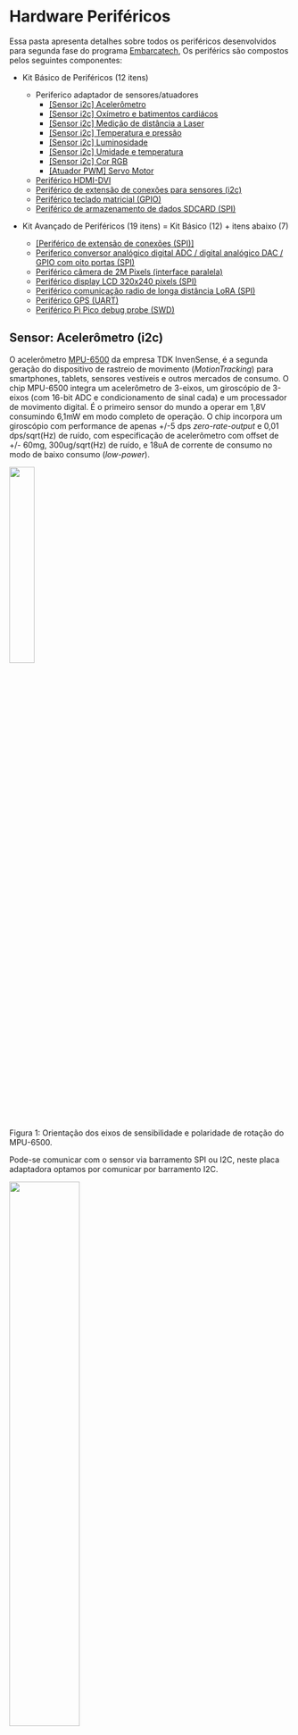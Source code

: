 
# Hardware Periféricos

Essa pasta apresenta detalhes sobre todos os periféricos desenvolvidos para segunda fase do programa [Embarcatech](https://embarcatech.softex.br/), Os periférics são compostos pelos seguintes componentes:

* Kit Básico de Periféricos (12 itens)
  * Periferico adaptador de sensores/atuadores
      * [[Sensor i2c] Acelerômetro](#sensor-aceler%C3%B4metro-i2c)
      * [[Sensor i2c] Oxímetro e batimentos cardiácos](#sensor-ox%C3%ADmetro-e-batimentos-card%C3%ADacos-i2c)
      * [[Sensor i2c] Medição de distância a Laser](#sensor-medi%C3%A7%C3%A3o-de-dist%C3%A2ncia-a-laser-i2c)
      * [[Sensor i2c] Temperatura e pressão](#sensor-temperatura-e-press%C3%A3o-i2c)
      * [[Sensor i2c] Luminosidade](#sensor-luminosidade-i2c)
      * [[Sensor i2c] Umidade e temperatura](#sensor-umidade-e-temperatura-i2c)
      * [[Sensor i2c] Cor RGB](#sensor-cor-rgb-i2c)
      * [[Atuador PWM] Servo Motor](#atuador-servo-motor-pwm)
  * [Periférico HDMI-DVI](#perif%C3%A9rico-hdmi)
  * [Periférico de extensão de conexões para sensores (i2c)](#perif%C3%A9rico-de-extens%C3%A3o-de-conex%C3%B5es-para-sensores-i2c)
  * [Periférico teclado matricial (GPIO)](#perif%C3%A9rico-teclado-matricial-gpio)
  * [Periférico de armazenamento de dados SDCARD (SPI)](#perif%C3%A9rico-de-armazenamento-de-dados-sdcard-spi)

* Kit Avançado de Periféricos (19 itens) = Kit Básico (12) + itens abaixo (7)
  * [[Periférico de extensão de conexões (SPI)]](#perif%C3%A9rico-de-extens%C3%A3o-de-conex%C3%B5es-spi)
  * [Periferico conversor analógico digital ADC / digital analógico DAC / GPIO com oito portas (SPI)](#periferico-adc--dac--gpio-com-oito-portas-spi)
  * [Periférico câmera de 2M Pixels (interface paralela)](#perif%C3%A9rico-c%C3%A2mera-de-2m-pixels-interface-paralela)
  * [Periférico display LCD 320x240 pixels (SPI)](#perif%C3%A9rico-display-lcd-320x240-pixels-spi)
  * [Periférico comunicação radio de longa distância LoRA (SPI)](#perif%C3%A9rico-comunica%C3%A7%C3%A3o-radio-de-longa-dist%C3%A2ncia-lora-spi)
  * [Periférico GPS (UART)](#perif%C3%A9rico-gps-uart)
  * [Periférico Pi Pico debug probe (SWD)](#perif%C3%A9rico-pi-pico-debug-probe-swd)

## Sensor: Acelerômetro (i2c)

O acelerômetro [MPU-6500](https://invensense.tdk.com/products/motion-tracking/6-axis/mpu-6500/) da empresa TDK InvenSense, é a segunda geração do dispositivo de rastreio de movimento (*MotionTracking*) para smartphones, tablets, sensores vestíveis e outros mercados de consumo. O chip MPU-6500 integra um acelerômetro de 3-eixos, um giroscópio de 3-eixos (com 16-bit ADC e condicionamento de sinal cada) e um processador de movimento digital. É o primeiro sensor do mundo a operar em 1,8V consumindo 6,1mW em modo completo de operação. O chip incorpora um giroscópio com performance de apenas +/-5 dps *zero-rate-output* e 0,01 dps/sqrt(Hz) de ruído, com especificação de acelerômetro com offset de +/- 60mg, 300ug/sqrt(Hz) de ruído, e 18uA de corrente de consumo no modo de baixo consumo (*low-power*).

<img src="./img/mpu-6500.png" width=30% height=30%>

Figura 1: Orientação dos eixos de sensibilidade e polaridade de rotação do MPU-6500.

Pode-se comunicar com o sensor via barramento SPI ou I2C, neste placa adaptadora optamos por comunicar por barramento I2C.

<img src="./img/adapter-mpu.png" width=50% height=50%>

Figura 2: Vista superior da placa de adaptação com o acelerômetro MPU6500 (em cinza) soldado no conector CN1.

<img src="./img/adapter-bot.png" width=50% height=50%>

Figura 3: Vista inferior da placa de adaptação com o conector XH 2.54mm com 4 pinos do lado esquerdo da imagem.

Seguem os códigos exemplos em [**micropython**](https://github.com/jrfo-hwit/hlab/tree/main/firmware/micropython/examples) &| [**c/c++**](https://github.com/jrfo-hwit/hlab/tree/main/firmware/c_cpp/examples).

<img src="./img/mpu-test-setup.png" width=50% height=50%>

Figura 4: Setup de teste do acelerômetro MPU6500.

## Sensor: Oxímetro e batimentos cardíacos (i2c)

O sensor de batimentos cardíacos e oxímetro [MAX30100](https://www.analog.com/en/products/max30100.html) da empresa Analog Devices (Antiga Max Linear), é uma solução completa para sensoriamento integrado de batimentos cardíacos e oxímetro de pulso. A solução combina dois LEDs, um foto-detector, óptica otimizada, e eletrônica de processamento analógica de baixo ruído para detectar sinais de oximetria de pulso e batimentos cardíacos.

<img src="./img/max30100.png" width=50% height=50%>

Figura 5: Diagrama de blocos sistêmico do MAX30100.

comunica-se com o sensor via barramento I2C na placa adaptadora.

<img src="./img/adapter-max30100.png" width=50% height=50%>

Figura 6: Vista superior da placa de adaptação com o sensor de oxímetro de pulsos e batimentos cardíacos MAX30100 (em cinza) soldado no conector CN1.

Seguem os códigos exemplos em [**micropython**](https://github.com/jrfo-hwit/hlab/tree/main/firmware/micropython/examples) &| [**c/c++**](https://github.com/jrfo-hwit/hlab/tree/main/firmware/c_cpp/examples).

<img src="./img/max-test-setup.png" width=50% height=50%>

Figura 7: Setup de teste do MAX30100.

## Sensor: Medição de distância a Laser (i2c)

O [VL53L0X](https://www.st.com/en/imaging-and-photonics-solutions/vl53l0x.html) é um sensor de distância compacto da STMicroelectronics que utiliza tecnologia Time-of-Flight (ToF) baseada em um laser VCSEL (Vertical-Cavity Surface-Emitting Laser) para medir com precisão a distância entre o sensor e um objeto, independentemente da refletividade da superfície. Ele mede distâncias de até aproximadamente 2 metros com resolução de 1 mm e boa estabilidade. Seu tempo de resposta é rápido, podendo operar com taxas de até 50 Hz. O VL53L0X comunica-se via barramento I²C (endereçável via software). O princípio de funcionamento consiste na emissão de pulsos de luz infravermelha e na medição precisa do tempo que esses pulsos levam para refletir de volta ao sensor — o que permite calcular a distância absoluta, ao contrário de sensores que apenas estimam por intensidade de luz refletida. É ideal para aplicações como detecção de presença, mapeamento 3D, robótica e automação.

<img src="./img/VL53L0X.png" width=70% height=70%>

Figura 8: Diagrama de blocos sistêmico do VL53L0X.

<img src="./img/adapter-vl53l0x.png" width=50% height=50%>

Figura 9: Vista superior da placa de adaptação com o sensor ToF VL53L0X (em cinza) soldado no conector CN1.

Seguem os códigos exemplos em [**micropython**](https://github.com/jrfo-hwit/hlab/tree/main/firmware/micropython/examples) &| [**c/c++**](https://github.com/jrfo-hwit/hlab/tree/main/firmware/c_cpp/examples).

<img src="./img/vl53l0x-setup.png" width=50% height=50%>

Figura 10: Setup de teste do VL53L0X.

## Sensor: Temperatura e pressão (i2c)

O [BMP280](https://www.bosch-sensortec.com/products/environmental-sensors/pressure-sensors/bmp280/) é um sensor barométrico digital de alta precisão desenvolvido pela Bosch Sensortec, projetado para medir pressão atmosférica e temperatura, sendo amplamente utilizado em aplicações como altímetros, estações meteorológicas e dispositivos móveis. Ele oferece medições de pressão com resolução de até 0,16 Pa e precisão típica de ±1 hPa, podendo calcular altitude com precisão de aproximadamente ±1 metro. Mede temperatura com precisão de ±1°C. O sensor suporta comunicação via barramentos I²C e SPI (no nosso caso utilizamos o barramento I²C). Seu princípio de funcionamento baseia-se em um elemento sensor MEMS que detecta variações na pressão atmosférica, permitindo a derivação da altitude ou mudanças meteorológicas com base na variação da pressão do ar. Compacto e de baixo consumo, o BMP280 é ideal para aplicações embarcadas em que tamanho, eficiência energética e confiabilidade são fatores críticos.

<img src="./img/bmp280.png" width=70% height=70%>

Figura 11: Diagrama de blocos sistêmico do BMP280.

<img src="./img/adapter-bmp280.png" width=50% height=50%>

Figura 12: Vista superior da placa de adaptação com o sensor BMP280 (em cinza) soldado no conector CN1.

Seguem os códigos exemplos em [**micropython**](https://github.com/jrfo-hwit/hlab/tree/main/firmware/micropython/examples) &| [**c/c++**](https://github.com/jrfo-hwit/hlab/tree/main/firmware/c_cpp/examples).

<img src="./img/bmp280-setup.png" width=50% height=50%>

Figura 13: Setup de teste do BMP280.

## Sensor: Luminosidade (i2c)

​O [BH1750](https://br.mouser.com/ProductDetail/ROHM-Semiconductor/BH1750FVI-TR?qs=phc6PQ%252BTPUNy88lRCs6mVA%3D%3D), desenvolvido pela Rohm Semiconductor, é um sensor digital de luz ambiente que mede a intensidade luminosa em unidades de lux, oferecendo uma faixa de medição de 1 a 65.535 lx com precisão aproximada de ±20%. Utiliza comunicação via barramento I²C. Seu princípio de funcionamento baseia-se em um fotodiodo que converte a luz incidente em corrente elétrica proporcional à intensidade luminosa; essa corrente é então amplificada e convertida em sinal digital por um conversor analógico-digital (ADC) interno. O sensor opera com tensão de alimentação entre 2,4 V e 3,6 V e possui modos de medição com diferentes resoluções e tempos de resposta, como o modo de alta resolução (1 lx) com tempo de medição de 120 ms e o modo de baixa resolução (4 lx) com tempo de 16 ms. Devido à sua alta sensibilidade e resposta espectral semelhante à do olho humano, o BH1750 é amplamente utilizado em aplicações como ajuste automático de brilho de telas, controle de iluminação em automóveis e sistemas de iluminação pública inteligente. ​

<img src="./img/bh1750.png" width=50% height=50%>

Figura 14: Exemplo de aplicação do BH1750.

<img src="./img/adapter-bh1750-gy302.png" width=50% height=50%>

Figura 15: Vista superior da placa de adaptação com o sensor BH1750 (em cinza) soldado no conector CN1.

Seguem os códigos exemplos em [**micropython**](https://github.com/jrfo-hwit/hlab/tree/main/firmware/micropython/examples) &| [**c/c++**](https://github.com/jrfo-hwit/hlab/tree/main/firmware/c_cpp/examples).

<img src="./img/bh1750-setup.png" width=50% height=50%>

Figura 16: Setup de teste do BH1750.

## Sensor: Umidade e temperatura (i2c)

O [AHT10](https://www.edn.com/temperature-sensor/), desenvolvido pela Asair, é um sensor digital compacto que mede simultaneamente temperatura e umidade relativa com alta precisão e baixo consumo de energia. Utilizando tecnologia CMOSens, ele integra um sensor capacitivo para umidade e um termistor para temperatura em um único encapsulamento SMD de 4×5 mm, ideal para aplicações embarcadas e dispositivos portáteis. O AHT10 comunica-se via interface I²C padrão. Seu princípio de funcionamento baseia-se na detecção de variações capacitivas causadas pela umidade no ambiente e na variação de resistência do termistor com a temperatura. Um ASIC interno processa os sinais analógicos, aplicando compensações e calibrações de fábrica para fornecer dados digitais precisos, eliminando a necessidade de calibração adicional pelo usuário.

<img src="./img/aht10.png" width=50% height=50%>

Figura 17: Diagrama de blocos sistêmico do AHT10.

<img src="./img/adapter-aht10.png" width=50% height=50%>

Figura 18: Vista superior da placa de adaptação com o sensor AHT10 (em cinza) soldado no conector CN1.

Seguem os códigos exemplos em [**micropython**](https://github.com/jrfo-hwit/hlab/tree/main/firmware/micropython/examples) &| [**c/c++**](https://github.com/jrfo-hwit/hlab/tree/main/firmware/c_cpp/examples).

<img src="./img/aht10-setup.png" width=50% height=50%>

Figura 19: Setup de teste do AHT10.

## Sensor: Cor RGB (i2c)

O [TCS34725](https://ams-osram.com/products/sensor-solutions/ambient-light-color-spectral-proximity-sensors/ams-tcs34725-color-sensor), desenvolvido pela ams OSRAM, é um sensor de cor digital que mede a intensidade das componentes vermelho, verde, azul (RGB) e clara (sem filtro) da luz ambiente, convertendo-as em sinais digitais de 16 bits por meio de conversores analógico-digitais internos. Equipado com um filtro de bloqueio de infravermelho (IR) integrado, o sensor minimiza a interferência da luz IR, permitindo medições precisas de cor mesmo sob diferentes condições de iluminação. Opera com uma tensão de alimentação entre 2,7 V e 3,6 V e comunica-se via interface I²C. O princípio de funcionamento baseia-se na detecção da luz incidente por fotodiodos específicos para cada componente de cor, cuja intensidade é convertida em sinais digitais proporcionais. Com um alcance dinâmico de 3,8 milhões para 1, o TCS34725 é ideal para aplicações como ajuste automático de brilho de telas, detecção de cor em processos industriais e controle de iluminação inteligente.

<img src="./img/tcs34725.png" width=50% height=50%>

Figura 20: Diagrama de blocos sistêmico do TCS34725.

<img src="./img/adapter-gy33.png" width=50% height=50%>

Figura 21: Vista superior da placa de adaptação com o sensor TCS34725 (em cinza) soldado no conector CN1.

Seguem os códigos exemplos em [**micropython**](https://github.com/jrfo-hwit/hlab/tree/main/firmware/micropython/examples) &| [**c/c++**](https://github.com/jrfo-hwit/hlab/tree/main/firmware/c_cpp/examples).

<img src="./img/tcs34725-setup.png" width=50% height=50%>

Figura 22: Setup de teste do TCS34725.

## Atuador: Servo Motor (PWM)

O [SG90 9g](https://github.com/jrfo-hwit/hlab/tree/main/hardware/peripherals_hw/docs/SG90_datasheet.pdf) é um micro servo motor analógico amplamente utilizado em aplicações de modelismo, robótica e projetos educacionais devido à sua leveza, baixo custo e facilidade de controle. Fabricado pela Tower Pro, possui dimensões compactas de aproximadamente 23 × 12,2 × 29 mm e pesa cerca de 9 gramas. Opera com tensão de alimentação entre 3,0 V e 6,0 V, oferecendo torque de até 1,8 kg·cm a 4,8 V e velocidade de 0,1 s/60° sob essa tensão . Seu controle é realizado por meio de sinal PWM (modulação por largura de pulso), utilizando uma interface de três fios: sinal, alimentação positiva e terra. O princípio de funcionamento baseia-se na comparação entre o sinal de controle e a posição atual do eixo, ajustando a posição por meio de um sistema de feedback que utiliza um potenciômetro interno. Devido à sua construção simples e confiável, o SG90 é ideal para aplicações que requerem movimentos angulares precisos, como braços robóticos, mecanismos de pan/tilt e sistemas de controle de superfícies móveis.​

:warning: É importante entender que existem dois tipos de servo motores SG90, o posicional que controla por meio do PWM a posição angular do motor, e o continuo que por meio da mesma interface controla a velocidade e direção da rotação contínua do eixo do motor.

<img src="./img/servo-sg90.png" width=50% height=50%>

Figura 23: Diagrama de blocos do Servo SG90.

<img src="./img/adapter-servo.png" width=50% height=50%>

Figura 24: Vista superior da placa de adaptação para conexão do Servo SG90 no CN9.

Seguem os códigos exemplos em [**micropython**](https://github.com/jrfo-hwit/hlab/tree/main/firmware/micropython/examples) &| [**c/c++**](https://github.com/jrfo-hwit/hlab/tree/main/firmware/c_cpp/examples).

<img src="./img/servo-setup.png" width=50% height=50%>

Figura 25: Setup de teste do Servo SG90.

## Periférico: HDMI-DVI

A interface de video/audio [HDMI](https://pt.wikipedia.org/wiki/High-Definition_Multimedia_Interface) (High-Definition Multimedia Interface) ou somente vídeo [DVI](https://pt.wikipedia.org/wiki/Digital_Visual_Interface) (Digital Visual Interface) é um padrão de conexão criado para transmitir sinais de vídeo de alta qualidade entre uma fonte digital (como uma placa de vídeo) e um dispositivo de exibição (como um monitor LCD ou projetor). Desenvolvida pela Digital Display Working Group (DDWG), a DVI suporta transmissões digitais (DVI-D), analógicas (DVI-A) ou ambas (DVI-I), permitindo compatibilidade com tecnologias anteriores como VGA. Opera com largura de banda suficiente para resoluções de até 1920×1200 a 60 Hz em modo single-link, ou até 2560×1600 em modo dual-link (no caso do uso com a Pi Pico IO 2040, atinge no máximo resolução HD de 128x720 @ 30Hz). 

A comunicação ocorre por meio de sinais diferenciais (TMDS – Transition Minimized Differential Signaling), que minimizam interferências e perdas, transmitindo dados de pixel sincronizados com sinais de clock (comunicação realizada diretamente pelos GPIOs da Pi Pico 2040 por meio do Programmable Input Output - PIO). Seu princípio de funcionamento baseia-se na conversão digital direta da imagem, eliminando conversões analógico-digitais intermediárias, o que garante fidelidade e desempenho superiores em relação a interfaces puramente analógicas. DVI ainda é amplamente utilizado, embora esteja sendo gradualmente substituído por HDMI e DisplayPort em aplicações modernas.

<img src="./img/hdmi-dvi.png" width=50% height=50%>

Figura 26: Diagrama de blocos da interface elétrica do video HDMI e DVI.

<img src="./img/peripheral-hdmi-dvi.png" width=50% height=50%>

Figura 27: Vista superior da placa periférica de video HDMI e DVI.

Seguem os códigos exemplos em [**c/c++**](https://github.com/jrfo-hwit/hlab/tree/main/firmware/c_cpp/examples).

<img src="./img/hdmi-dvi-setup.png" width=50% height=50%>

Figura 28: Setup de teste do video HDMI e DVI.

## Periférico de extensão de conexões para sensores (i2c)

Uma placa de extensão I²C com 8 portas (uma porta especifica para a placa mestre e 7 conexões de expansão de I²Cs) e conectores XH 2.54mm de 4 pinos é um módulo projetado para facilitar a conexão de múltiplos dispositivos I²C a um único barramento mestre, organizando fisicamente o cabeamento e permitindo expansões limpas e seguras em projetos embarcados. Cada uma das 8 portas fornece os sinais padrão do barramento I²C — SDA (dados), SCL (clock), VCC e GND — em conectores XH de 4 pinos com passo de 2,54 mm, comuns em aplicações de robótica e automação. 

A placa em si atua como um hub passivo (sem componentes ativos ou circuitos de multiplexação), replicando os sinais do barramento principal para todas as portas disponíveis. Seu princípio de funcionamento baseia-se na topologia de conexão paralela típica do protocolo I²C, onde todos os dispositivos compartilham os mesmos sinais, com identificação feita por endereços únicos atribuídos a cada escravo. Essa placa é ideal para prototipagem modular com sensores, atuadores e periféricos que usem o protocolo I²C, permitindo conexões firmes, padronizadas e organizadas.

<img src="./img/peripheral-i2c-ext.png" width=50% height=50%>

Figura 29: Vista superior da placa periférica de extensão de dispositivos I²C.

Seguem os códigos exemplos em [**micropython**](https://github.com/jrfo-hwit/hlab/tree/main/firmware/micropython/examples) &| [**c/c++**](https://github.com/jrfo-hwit/hlab/tree/main/firmware/c_cpp/examples).

<img src="./img/i2c-ext-setup.png" width=50% height=50%>

Figura 30: Setup de teste da placa periferica de extensão de dispositivos I²C com 4 sensores conectados.

## Periférico teclado matricial (GPIO)

O periférico de conexão do teclado matricial adapta a conexão no conector IDC da placa mestre um teclado 4x4, que é um dispositivo de entrada composto por 16 teclas organizadas em uma matriz de 4 linhas por 4 colunas, comumente utilizado em sistemas embarcados para entrada de dados como senhas, comandos ou menus. Ele possui 8 pinos de conexão (4 para linhas e 4 para colunas), que podem são conectados nos 8 GPIOs disponíveis no conector IDC (excluindo o GPIO28). 

O princípio de funcionamento baseia-se na varredura sequencial: o microcontrolador configura uma linha por vez em nível lógico baixo e lê o estado das colunas — se houver continuidade elétrica entre uma linha e uma coluna, significa que a tecla correspondente foi pressionada. Essa técnica economiza pinos e permite detectar múltiplas teclas com uma lógica simples. O teclado normalmente é feito de membrana ou plástico rígido, compacto e de baixo custo, ideal para interfaces humanas em dispositivos eletrônicos como painéis de controle, cofres eletrônicos, sistemas de alarme e automação residencial.

<img src="./img/teclado-conexoes.png" width=50% height=50%>

Figura 31: Diagrama de conexões da placa de interface IDC com o teclado.

<img src="./img/peripheral-teclado.png" width=50% height=50%>

Figura 32: Vista superior da placa periférica de interface com o teclado.

Seguem os códigos exemplos em [**micropython**](https://github.com/jrfo-hwit/hlab/tree/main/firmware/micropython/examples) &| [**c/c++**](https://github.com/jrfo-hwit/hlab/tree/main/firmware/c_cpp/examples).

<img src="./img/teclado-setup.png" width=50% height=50%>

Figura 33: Setup de teste da placa de interface com o teclado.

## Periférico de armazenamento de dados SDCARD (SPI)

Uma placa adaptadora de SD Card para pinos header é um módulo que permite a conexão fácil de cartões de memória SD ou microSD a microcontroladores ou sistemas embarcados, utilizando pinos tipo header (geralmente em um conector de 6 a 8 vias com passo de 2,54 mm). A principal função dessa placa é adaptar o formato físico e os níveis lógicos do cartão SD (normalmente 3,3 V) ao padrão dos sistemas de prototipagem, que muitas vezes operam com 5 V. A comunicação com o cartão é feita via barramento SPI (Serial Peripheral Interface), utilizando os sinais padrão: MISO, MOSI, SCK e CS, além de VCC e GND. Algumas versões da placa incluem reguladores de tensão e divisores resistivos para compatibilidade de nível lógico. O princípio de funcionamento baseia-se na comunicação serial síncrona, onde o microcontrolador envia comandos e dados ao cartão e recebe respostas sequenciais, permitindo leitura e escrita em blocos de memória. Essa solução é amplamente usada em projetos de data logging, armazenamento de arquivos ou sistemas embarcados que precisam de expansão de memória não volátil.

## Periférico de extensão de conexões (SPI)

Uma placa de extensão de conexões SPI com até 4 linhas de chip select (CS) é um módulo projetado para facilitar a conexão de múltiplos dispositivos SPI a um único barramento mestre, oferecendo quatro canais independentes de seleção de dispositivos. Ela distribui os sinais padrão do barramento SPI — SCK (clock), MOSI (dados do mestre para o escravo), MISO (dados do escravo para o mestre), GND e VCC — para múltiplas saídas, adicionando até quatro linhas dedicadas de chip select (geralmente controladas diretamente pelo microcontrolador). Essa configuração permite que o mestre se comunique com até quatro periféricos SPI distintos, ativando um por vez. O princípio de funcionamento baseia-se na seleção individual dos dispositivos escravos por meio do pino CS correspondente: apenas o dispositivo com CS ativo (nível lógico baixo) responde à comunicação, enquanto os demais permanecem inativos no barramento. Essa placa é ideal para prototipagem e expansão de projetos embarcados com sensores, memórias flash, displays e outros periféricos SPI, garantindo organização e isolamento físico das conexões.

## Periferico ADC / DAC / GPIO com oito portas (SPI)

O AD5592R, desenvolvido pela Analog Devices, é um circuito integrado multifuncional que combina conversores analógico-digital (ADC), digital-analógico (DAC) e entradas/saídas digitais (GPIO) em um único chip, oferecendo flexibilidade e economia de espaço para sistemas embarcados. Ele possui oito pinos de entrada/saída (I/O0 a I/O7) que podem ser configurados individualmente como entradas ADC de 12 bits, saídas DAC de 12 bits, entradas digitais ou saídas digitais. O dispositivo opera com uma tensão de alimentação única de 2,7 V a 5,5 V e incorpora uma referência interna de 2,5 V, permitindo saídas de DAC com alcance de 0 V a VREF ou 0 V a 2×VREF. A comunicação é realizada via interface SPI de alta velocidade, com taxa de conversão do ADC de até 400 kSPS. O princípio de funcionamento baseia-se na configuração dinâmica dos pinos de I/O, permitindo que cada pino atue conforme a necessidade da aplicação, seja como conversor ou como GPIO, facilitando o controle e monitoramento de sinais analógicos e digitais em sistemas integrados.​

## Periférico câmera de 2M Pixels (interface paralela)

A câmera OV2640 é um módulo compacto com sensor CMOS de 2 megapixels (1600×1200) desenvolvido pela OmniVision, amplamente utilizado em sistemas embarcados, robótica e dispositivos IoT devido à sua alta integração e baixo consumo. Ela suporta saída de imagem comprimida JPEG ou em formatos brutos como RGB e YUV, e se comunica com microcontroladores através de uma interface paralela de 8 bits, junto com sinais de sincronismo como VSYNC, HSYNC e PCLK, além de um barramento I²C para configuração dos registradores internos. O princípio de funcionamento baseia-se na captação de luz pelo sensor CMOS, onde cada fotodiodo converte luz em carga elétrica, que é lida sequencialmente e convertida em sinal digital. A interface paralela permite transmitir rapidamente grandes volumes de dados de imagem, ideal para aplicações em tempo real como visão computacional, reconhecimento de objetos e streaming. Compacta e eficiente, a OV2640 também inclui controle automático de exposição, balanço de branco e ganho, o que facilita seu uso em ambientes variados.

## Periférico display LCD 320x240 pixels (SPI)

O display LCD de 2,4 polegadas com resolução de 320x240 pixels e controlador ST7789 é um módulo TFT colorido que utiliza comunicação SPI, sendo ideal para aplicações embarcadas que exigem exibição gráfica com boa definição e baixo consumo de pinos. O controlador ST7789 integra memória gráfica, interface de comunicação e circuitos de controle de varredura, permitindo que o microcontrolador envie comandos e dados gráficos por meio de uma interface SPI de 4 ou 5 fios (com sinais como MOSI, SCK, CS, DC e opcionalmente RESET). O display opera geralmente com alimentação de 3,3 V, tem profundidade de cor de 16 bits (65 mil cores) e atualiza imagens por meio do envio sequencial de dados para cada pixel da matriz, que são controlados por transistores TFT. O princípio de funcionamento baseia-se na manipulação de cristais líquidos por sinais elétricos que controlam a passagem de luz através de filtros RGB, formando as imagens. Compacto, leve e com ótima qualidade visual, é ideal para interfaces gráficas de usuário (GUI) em projetos de automação, wearables, instrumentos portáteis e displays de status.

## Periférico comunicação radio de longa distância LoRA (SPI)

O [RFM95W](https://www.hoperf.com/modules/lora/RFM95W.html) 915 MHz da HopeRF é um módulo transceptor de rádio que utiliza a tecnologia LoRa (Long Range) para comunicações sem fio de longo alcance com baixo consumo de energia, ideal para aplicações em Internet das Coisas (IoT), agricultura de precisão, cidades inteligentes e redes de sensores distribuídas. Ele opera na faixa ISM de 915 MHz (utilizada nas Américas) e é baseado no chip Semtech SX1276, oferecendo alcance de até 15 km em campo aberto, sensibilidade de até -148 dBm e potência de transmissão ajustável até +20 dBm. A comunicação com microcontroladores é realizada via barramento SPI, permitindo controle completo das configurações de rádio, modulação e protocolos. O princípio de funcionamento baseia-se na modulação LoRa, que utiliza chirp spread spectrum (CSS) para espalhar os dados transmitidos em uma faixa mais ampla de frequência, garantindo alta robustez contra interferência e excelente desempenho em ambientes com ruído ou obstáculos. Com suporte a modos de economia de energia e criptografia AES-128, o RFM95W é ideal para aplicações de comunicação ponto a ponto ou em redes LoRaWAN.

## Periférico GPS (UART)

O módulo GY-NEO6MV2 é um receptor GPS baseado no chip NEO-6M da u-blox, amplamente utilizado em projetos de sistemas embarcados, drones e aplicações de geolocalização devido à sua precisão e facilidade de integração. Este módulo opera com tensões de 3,3 V a 5 V e comunica-se com microcontroladores por meio de interface UART (TX/RX) em nível TTL, com taxa de transmissão padrão de 9600 bps . Possui uma antena cerâmica externa conectada via conector U.FL, uma bateria de backup para inicialização rápida (hot start) e memória EEPROM para armazenamento de configurações . Com precisão horizontal de aproximadamente 2,5 metros e suporte a até 50 canais simultâneos, o módulo fornece dados de latitude, longitude, altitude e velocidade por meio de sentenças NMEA . Seu princípio de funcionamento baseia-se na recepção de sinais de satélites GPS, cálculo de tempo e posição, e transmissão dessas informações ao sistema hospedeiro, sendo ideal para aplicações que requerem posicionamento geográfico confiável e de baixo custo.​

## Periférico Pi Pico debug probe (SWD)

O Raspberry Pi Pico Probe customizado é uma ferramenta de depuração baseada no microcontrolador RP2040, desenvolvida pela Raspberry Pi Foundation, adaptada a partir do circuito original do projeto Pico Probe, mas montada sobre uma breakout board personalizada onde o próprio Raspberry Pi Pico é soldado diretamente. Esse dispositivo atua como um adaptador USB para SWD (Serial Wire Debug) e UART, permitindo a programação e depuração de microcontroladores compatíveis, como o próprio RP2040 ou outros chips ARM Cortex-M. A comunicação com o host é feita via USB, enquanto a interface de depuração com o alvo é feita por meio do barramento SWD (SWDIO e SWCLK), além de uma porta UART para monitoramento serial. O princípio de funcionamento baseia-se na utilização do firmware open-source PicoProbe, que transforma o RP2040 em uma sonda CMSIS-DAP e porta serial virtual, permitindo integração com ambientes como OpenOCD e VS Code. Essa versão customizada, ao utilizar uma breakout board, oferece maior robustez mecânica e acessibilidade de conexões, sendo ideal para laboratórios, ensino e desenvolvimento de sistemas embarcados com foco em custo reduzido e facilidade de uso.

# [Hardware Innovation Technologies](http://www.hwit.com.br/)
